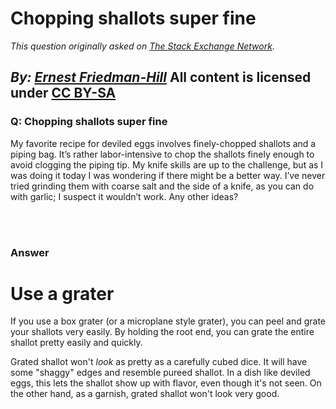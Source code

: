 # Chopping shallots super fine

_This question originally asked on [The Stack Exchange Network](https://cooking.stackexchange.com/q/121110)._

_By: [Ernest Friedman-Hill](https://cooking.stackexchange.com/u/10037)_
All content is licensed under [CC BY-SA](https://creativecommons.org/licenses/by-sa/4.0/)
<br>
--------------------------------------------
### Q: Chopping shallots super fine
<p>My favorite recipe for deviled eggs involves finely-chopped shallots and a piping bag. It’s rather labor-intensive to chop the shallots finely enough to avoid clogging the piping tip. My knife skills are up to the challenge, but as I was doing it today I was wondering if there might be a better way. I’ve never tried grinding them with coarse salt and the side of a knife, as you can do with garlic; I suspect it wouldn’t work. Any other ideas?</p>

<br><br>
### Answer 
<h1>Use a grater</h1>
<p>If you use a box grater (or a microplane style grater), you can peel and grate your shallots very easily. By holding the root end, you can grate the entire shallot pretty easily and quickly.</p>
<p>Grated shallot won't <em>look</em> as pretty as a carefully cubed dice. It will have some &quot;shaggy&quot; edges and resemble pureed shallot. In a dish like deviled eggs, this lets the shallot show up with flavor, even though it's not seen. On the other hand, as a garnish, grated shallot won't look very good.</p>

